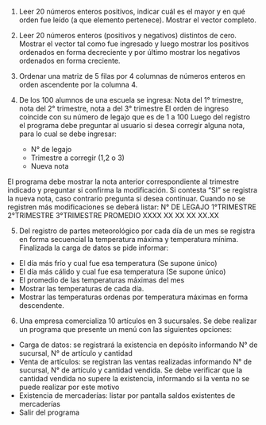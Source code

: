 1)  Leer 20 números enteros positivos, indicar cuál es el mayor y en qué orden fue leído 
(a que elemento pertenece). Mostrar el vector completo. 
 
2)  Leer 20 números enteros (positivos y negativos) distintos de cero. Mostrar el vector 
tal como fue ingresado y luego mostrar los positivos ordenados en forma 
decreciente y por último mostrar los negativos ordenados en forma creciente. 
 
3)  Ordenar una matriz de 5 filas por 4 columnas de números enteros en orden 
ascendente por la columna 4. 
 
4)  De los 100 alumnos de una escuela se ingresa: 
Nota del 1° trimestre, nota del 2° trimestre, nota a del 3° trimestre 
El orden de ingreso coincide con su número de legajo que es de 1 a 100 
Luego del registro el programa debe preguntar al usuario si desea corregir alguna 
nota, para lo cual se debe ingresar:  
    - N° de legajo 
    - Trimestre a corregir (1,2 o 3) 
    - Nueva nota 
 
El programa debe mostrar la nota anterior correspondiente al trimestre indicado y preguntar si confirma la modificación. Si contesta “SI” se registra la nueva nota, caso contrario pregunta si desea continuar. Cuando no se registren más modificaciones se deberá listar: 
 N° DE LEGAJO  1°TRIMESTRE  2°TRIMESTRE   3°TRIMESTRE   PROMEDIO 
XXXX    XX    XX   XX    XX.XX 
 
5)  Del registro de partes meteorológico por cada día de un mes se registra en forma 
secuencial la temperatura máxima y temperatura mínima. Finalizada la carga de 
datos se pide informar: 
- El día más frío y cual fue esa temperatura (Se supone único) 
- El día más cálido y cual fue esa temperatura (Se supone único) 
- El promedio de las temperaturas máximas del mes 
- Mostrar las temperaturas de cada día. 
- Mostrar las temperaturas ordenas por temperatura máximas en forma   
descendente. 
 
6)  Una empresa comercializa 10 artículos en 3 sucursales. Se debe realizar un 
programa que presente un menú con las siguientes opciones: 
* Carga de datos: se registrará la existencia en depósito informando N° de 
sucursal, N° de artículo y cantidad 
* Venta de artículos: se registran las ventas realizadas informando N° de 
sucursal, N° de artículo y cantidad vendida. Se debe verificar que la cantidad 
vendida no supere la existencia, informando si la venta no se puede realizar 
por este motivo 
* Existencia de mercaderías: listar por pantalla saldos existentes de 
mercaderías 
* Salir del programa 